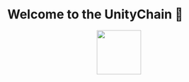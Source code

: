 # Welcome to the UnityChain 👋

<p align="center">
   <img src="https://avatars.githubusercontent.com/u/120984294?s=200&v=4" width="100" height="100">
</p>